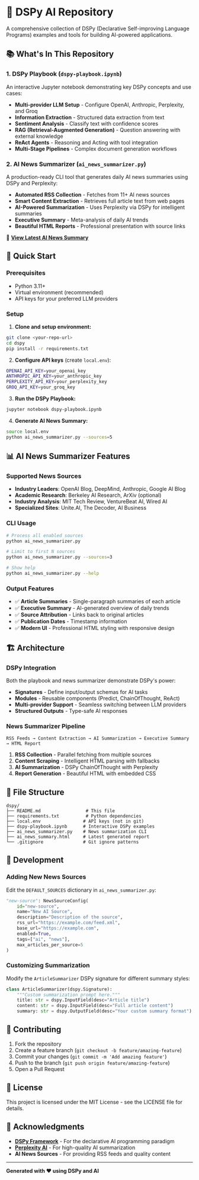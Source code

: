 # 🤖 DSPy AI Repository

A comprehensive collection of DSPy (Declarative Self-improving Language Programs) examples and tools for building AI-powered applications.

## 📚 What's In This Repository

### 1. **DSPy Playbook** (`dspy-playbook.ipynb`)
An interactive Jupyter notebook demonstrating key DSPy concepts and use cases:

- **Multi-provider LLM Setup** - Configure OpenAI, Anthropic, Perplexity, and Groq
- **Information Extraction** - Structured data extraction from text
- **Sentiment Analysis** - Classify text with confidence scores  
- **RAG (Retrieval-Augmented Generation)** - Question answering with external knowledge
- **ReAct Agents** - Reasoning and Acting with tool integration
- **Multi-Stage Pipelines** - Complex document generation workflows

### 2. **AI News Summarizer** (`ai_news_summarizer.py`)
A production-ready CLI tool that generates daily AI news summaries using DSPy and Perplexity:

- **Automated RSS Collection** - Fetches from 11+ AI news sources
- **Smart Content Extraction** - Retrieves full article text from web pages
- **AI-Powered Summarization** - Uses Perplexity via DSPy for intelligent summaries
- **Executive Summary** - Meta-analysis of daily AI trends
- **Beautiful HTML Reports** - Professional presentation with source links

📄 **[View Latest AI News Summary](ai_news_summary.html)**

## 🚀 Quick Start

### Prerequisites
- Python 3.11+
- Virtual environment (recommended)
- API keys for your preferred LLM providers

### Setup

1. **Clone and setup environment:**
```bash
git clone <your-repo-url>
cd dspy
pip install -r requirements.txt
```

2. **Configure API keys** (create `local.env`):
```bash
OPENAI_API_KEY=your_openai_key
ANTHROPIC_API_KEY=your_anthropic_key  
PERPLEXITY_API_KEY=your_perplexity_key
GROQ_API_KEY=your_groq_key
```

3. **Run the DSPy Playbook:**
```bash
jupyter notebook dspy-playbook.ipynb
```

4. **Generate AI News Summary:**
```bash
source local.env
python ai_news_summarizer.py --sources=5
```

## 📊 AI News Summarizer Features

### Supported News Sources
- **Industry Leaders**: OpenAI Blog, DeepMind, Anthropic, Google AI Blog
- **Academic Research**: Berkeley AI Research, ArXiv (optional)
- **Industry Analysis**: MIT Tech Review, VentureBeat AI, Wired AI
- **Specialized Sites**: Unite.AI, The Decoder, AI Business

### CLI Usage
```bash
# Process all enabled sources
python ai_news_summarizer.py

# Limit to first N sources  
python ai_news_summarizer.py --sources=3

# Show help
python ai_news_summarizer.py --help
```

### Output Features
- ✅ **Article Summaries** - Single-paragraph summaries of each article
- ✅ **Executive Summary** - AI-generated overview of daily trends
- ✅ **Source Attribution** - Links back to original articles
- ✅ **Publication Dates** - Timestamp information
- ✅ **Modern UI** - Professional HTML styling with responsive design

## 🏗️ Architecture

### DSPy Integration
Both the playbook and news summarizer demonstrate DSPy's power:

- **Signatures** - Define input/output schemas for AI tasks
- **Modules** - Reusable components (Predict, ChainOfThought, ReAct)
- **Multi-provider Support** - Seamless switching between LLM providers
- **Structured Outputs** - Type-safe AI responses

### News Summarizer Pipeline
```
RSS Feeds → Content Extraction → AI Summarization → Executive Summary → HTML Report
```

1. **RSS Collection** - Parallel fetching from multiple sources
2. **Content Scraping** - Intelligent HTML parsing with fallbacks
3. **AI Summarization** - DSPy ChainOfThought with Perplexity
4. **Report Generation** - Beautiful HTML with embedded CSS

## 📁 File Structure

```
dspy/
├── README.md                 # This file
├── requirements.txt          # Python dependencies
├── local.env                # API keys (not in git)
├── dspy-playbook.ipynb      # Interactive DSPy examples
├── ai_news_summarizer.py    # News summarization CLI
├── ai_news_summary.html     # Latest generated report
└── .gitignore               # Git ignore patterns
```

## 🔧 Development

### Adding New News Sources
Edit the `DEFAULT_SOURCES` dictionary in `ai_news_summarizer.py`:

```python
"new-source": NewsSourceConfig(
    id="new-source",
    name="New AI Source",
    description="Description of the source",
    rss_url="https://example.com/feed.xml",
    base_url="https://example.com",
    enabled=True,
    tags=["ai", "news"],
    max_articles_per_source=5
)
```

### Customizing Summarization
Modify the `ArticleSummarizer` DSPy signature for different summary styles:

```python
class ArticleSummarizer(dspy.Signature):
    """Custom summarization prompt here."""
    title: str = dspy.InputField(desc="Article title")
    content: str = dspy.InputField(desc="Full article content")
    summary: str = dspy.OutputField(desc="Your custom summary format")
```

## 🤝 Contributing

1. Fork the repository
2. Create a feature branch (`git checkout -b feature/amazing-feature`)
3. Commit your changes (`git commit -m 'Add amazing feature'`)
4. Push to the branch (`git push origin feature/amazing-feature`)
5. Open a Pull Request

## 📄 License

This project is licensed under the MIT License - see the LICENSE file for details.

## 🙏 Acknowledgments

- **[DSPy Framework](https://dspy.ai/)** - For the declarative AI programming paradigm
- **[Perplexity AI](https://www.perplexity.ai/)** - For high-quality AI summarization
- **AI News Sources** - For providing RSS feeds and quality content

---

**Generated with ❤️ using DSPy and AI** 